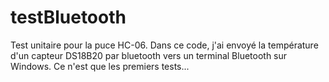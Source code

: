 # testBluetooth

Test unitaire pour la puce HC-06. Dans ce code, j'ai envoyé la température d'un capteur DS18B20 par bluetooth vers un terminal Bluetooth sur Windows. Ce n'est que les premiers tests...
